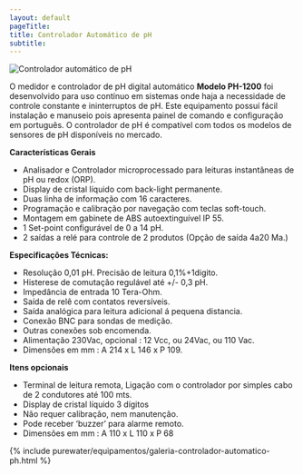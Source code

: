```yaml
---
layout: default
pageTitle: 
title: Controlador Automático de pH 
subtitle: 
---
```


<img class="img-responsive pull-right" style="max-width: 100%;" src="../../website/images/controlador-automatico-ph-purewater.jpg" alt="Controlador automático de pH">


O medidor e controlador de pH digital automático <strong>Modelo PH-1200</strong> foi desenvolvido para uso contínuo em sistemas onde haja a necessidade de controle constante e ininterruptos de pH.
Este equipamento possuí fácil instalação e manuseio pois apresenta painel de comando e configuração em português.
O controlador de pH é compatível com todos os modelos de sensores de pH disponíveis no mercado.

<strong> Características Gerais</strong>

- Analisador e Controlador microprocessado para leituras instantâneas de pH ou redox (ORP).
- Display de cristal líquido com back-light permanente.
- Duas linha de informação com 16 caracteres.
- Programação e calibração por navegação com teclas soft-touch.
- Montagem em gabinete de ABS autoextinguível IP 55.
- 1 Set-point configurável de 0 a 14 pH.
- 2 saídas a relé para controle de 2 produtos (Opção de saída 4a20 Ma.)
 
<strong>Especificações Técnicas:</strong>

- Resolução 0,01 pH. Precisão de leitura 0,1%+1digito.
- Histerese de comutação regulável até +/- 0,3 pH.
- Impedância de entrada 10 Tera-Ohm.
- Saída de relê com contatos reversíveis.
- Saída analógica para leitura adicional á pequena distancia.
- Conexão BNC para sondas de medição.
- Outras conexões sob encomenda.
- Alimentação 230Vac, opcional : 12 Vcc, ou 24Vac, ou 110 Vac.
- Dimensões em mm : A 214 x L 146 x P 109.
 
<strong>Itens opcionais</strong>

- Terminal de leitura remota, Ligação com o controlador por simples cabo de 2 condutores até 100 mts.
- Display de cristal líquido 3 dígitos
- Não requer calibração, nem manutenção.
- Pode receber ‘buzzer’ para alarme remoto.
- Dimensões em mm : A 110 x L 110 x P 68

{% include purewater/equipamentos/galeria-controlador-automatico-ph.html %}


